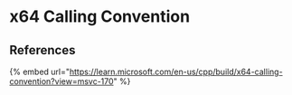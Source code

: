 # x64 Calling Convention





## References

{% embed url="https://learn.microsoft.com/en-us/cpp/build/x64-calling-convention?view=msvc-170" %}
